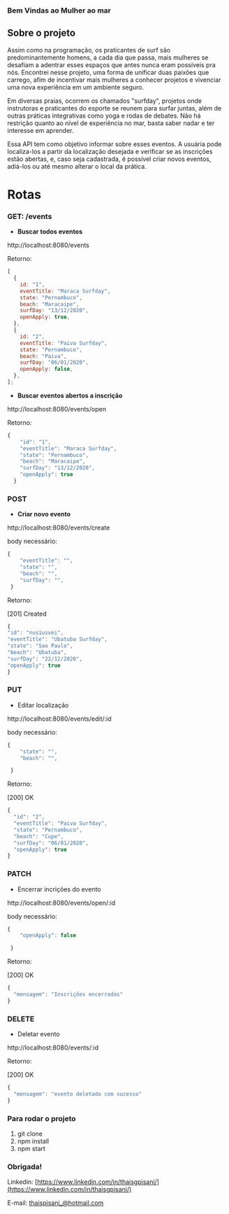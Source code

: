 ### Bem Vindas ao Mulher ao mar

## Sobre o projeto

Assim como na programação, os praticantes de surf são predominantemente homens, a cada dia que passa, mais mulheres se desafiam a adentrar esses espaços que antes nunca eram possíveis pra nós. Encontrei nesse projeto, uma forma de unificar duas paixões que carrego, afim de incentivar mais mulheres a conhecer projetos e vivenciar uma nova experiência em um ambiente seguro.

Em diversas praias, ocorrem os chamados "surfday", projetos onde instrutoras e praticantes do esporte se reunem para surfar juntas, além de outras práticas integrativas como yoga e rodas de debates. Não há restrição quanto ao nível de experiência no mar, basta saber nadar e ter interesse em aprender.

Essa API tem como objetivo informar sobre esses eventos. A usuária pode localiza-los a partir da localização desejada e verificar se as inscrições estão abertas, e, caso seja cadastrada, é possível criar novos eventos, adiá-los ou até mesmo alterar o local da prática.

# Rotas

### GET: /events

- **Buscar todos eventos**

http://localhost:8080/events

Retorno:

```jsx
[
  {
    id: "1",
    eventTitle: "Maraca Surfday",
    state: "Pernambuco",
    beach: "Maracaipe",
    surfDay: "13/12/2020",
    openApply: true,
  },
  {
    id: "2",
    eventTitle: "Paiva Surfday",
    state: "Pernambuco",
    beach: "Paiva",
    surfDay: "06/01/2020",
    openApply: false,
  },
];
```

- **Buscar eventos abertos a inscrição**

http://localhost:8080/events/open

Retorno:

```jsx
{
    "id": "1",
    "eventTitle": "Maraca Surfday",
    "state": "Pernambuco",
    "beach": "Maracaipe",
    "surfDay": "13/12/2020",
    "openApply": true
  }
```

### POST

- **Criar novo evento**

http://localhost:8080/events/create

body necessário:

```jsx
{
    "eventTitle": "",
    "state": "",
    "beach": "",
    "surfDay": "",
 }
```

Retorno:

[201] Created

```jsx
{
"id": "nus1usvei",
"eventTitle": "Ubatuba Surfday",
"state": "Sao Paulo",
"beach": "Ubatuba",
"surfDay": "22/12/2020",
"openApply": true
}
```

### PUT

- Editar localização

http://localhost:8080/events/edit/:id

body necessário:

```jsx
{
    "state": "",
    "beach": "",

 }
```

Retorno:

[200] OK

```jsx
{
  "id": "2",
  "eventTitle": "Paiva Surfday",
  "state": "Pernambuco",
  "beach": "Cupe",
  "surfDay": "06/01/2020",
  "openApply": true
}
```

### PATCH

- Encerrar incrições do evento

http://localhost:8080/events/open/:id

body necessário:

```jsx
{
    "openApply": false

 }
```

Retorno:

[200] OK

```jsx
{
  "mensagem": "Inscrições encerradas"
}
```

### DELETE

- Deletar evento

http://localhost:8080/events/:id

Retorno:

[200] OK

```jsx
{
  "mensagem": "evento deletado com sucesso"
}
```

### Para rodar o projeto

1. git clone
2. npm install
3. npm start

### Obrigada!

Linkedin: [https://www.linkedin.com/in/thaisgpisani/](https://www.linkedin.com/in/thaisgpisani/)

E-mail: thaispisani_@hotmail.com
